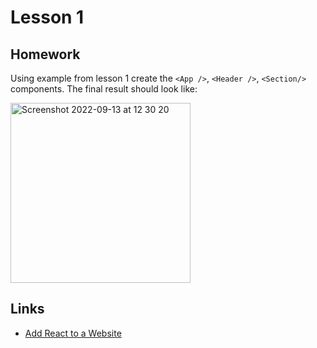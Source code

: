 # Lesson 1

## Homework

Using example from lesson 1 create the `<App />`, `<Header />`, `<Section/>` components. The final result should look like:

<img width="288" alt="Screenshot 2022-09-13 at 12 30 20" src="https://user-images.githubusercontent.com/16056918/189866473-47688c6d-8b60-4778-bc74-384eb5fc8718.png">

## Links

- [Add React to a Website](https://reactjs.org/docs/add-react-to-a-website.html)
